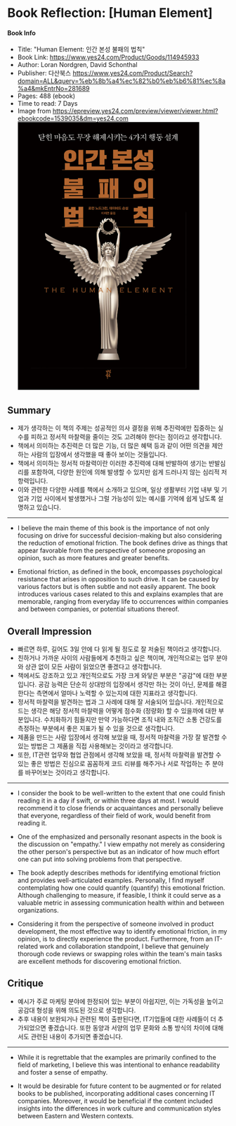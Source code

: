 # Book Reflection: [Human Element]

#### Book Info
- Title: "Human Element: 인간 본성 불패의 법칙"
- Book Link: https://www.yes24.com/Product/Goods/114945933
- Author: Loran Nordgren, David Schonthal
- Publisher: 다산북스 https://www.yes24.com/Product/Search?domain=ALL&query=%eb%8b%a4%ec%82%b0%eb%b6%81%ec%8a%a4&mkEntrNo=281689
- Pages: 488 (ebook)
- Time to read: 7 Days
- Image from https://epreview.yes24.com/preview/viewer/viewer.html?ebookcode=1539035&dm=yes24.com
![Alt text](human_element.png)

## Summary
- 제가 생각하는 이 책의 주제는 성공적인 의사 결정을 위해 추진력에만 집중하는 실수를 피하고 정서적 마찰력을 줄이는 것도 고려해야 한다는 점이라고 생각합니다.
- 책에서 의미하는 추진력은 더 많은 기능, 더 많은 혜택 등과 같이 어떤 의견을 제안하는 사람의 입장에서 생각했을 때 좋아 보이는 것들입니다.
- 책에서 의미하는 정서적 마찰력이란 이러한 추진력에 대해 반발하여 생기는 반발심리를 포함하여, 다양한 원인에 의해 발생할 수 있지만 쉽게 드러나지 않는 심리적 저항력입니다.
- 이와 관련한 다양한 사례를 책에서 소개하고 있으며, 일상 생활부터 기업 내부 및 기업과 기업 사이에서 발생했거나 그럴 가능성이 있는 예시를 기억에 쉽게 남도록 설명하고 있습니다.
---
- I believe the main theme of this book is the importance of not only focusing on drive for successful decision-making but also considering the reduction of emotional friction. The book defines drive as things that appear favorable from the perspective of someone proposing an opinion, such as more features and greater benefits.

- Emotional friction, as defined in the book, encompasses psychological resistance that arises in opposition to such drive. It can be caused by various factors but is often subtle and not easily apparent. The book introduces various cases related to this and explains examples that are memorable, ranging from everyday life to occurrences within companies and between companies, or potential situations thereof.

## Overall Impression
- 빠르면 하루, 길어도 3일 안에 다 읽게 될 정도로 잘 저술된 책이라고 생각합니다.
- 친하거나 가까운 사이의 사람들에게 추천하고 싶은 책이며, 개인적으로는 업무 분야와 상관 없이 모든 사람이 읽었으면 좋겠다고 생각합니다.
- 책에서도 강조하고 있고 개인적으로도 가장 크게 와닿은 부분은 "공감"에 대한 부분입니다. 공감 능력은 단순히 상대방의 입장에서 생각만 하는 것이 아닌, 문제를 해결한다는 측면에서 얼마나 노력할 수 있는지에 대한 지표라고 생각합니다.
- 정서적 마찰력을 발견하는 법과 그 사례에 대해 잘 서술되어 있습니다. 개인적으로 드는 생각은 해당 정서적 마찰력을 어떻게 점수화 (정량화) 할 수 있을까에 대한 부분입니다. 수치화하기 힘들지만 만약 가능하다면 조직 내와 조직간 소통 건강도를 측정하는 부분에서 좋은 지표가 될 수 있을 것으로 생각합니다.
- 제품을 만드는 사람 입장에서 생각해 보았을 때, 정서적 마찰력을 가장 잘 발견할 수 있는 방법은 그 제품을 직접 사용해보는 것이라고 생각합니다.
- 또한, IT관련 업무와 협업 관점에서 생각해 보았을 때, 정서적 마찰력을 발견할 수 있는 좋은 방법은 진심으로 꼼꼼하게 코드 리뷰를 해주거나 서로 작업하는 주 분야를 바꾸어보는 것이라고 생각합니다.
---
- I consider the book to be well-written to the extent that one could finish reading it in a day if swift, or within three days at most. I would recommend it to close friends or acquaintances and personally believe that everyone, regardless of their field of work, would benefit from reading it.

- One of the emphasized and personally resonant aspects in the book is the discussion on "empathy." I view empathy not merely as considering the other person's perspective but as an indicator of how much effort one can put into solving problems from that perspective.

- The book adeptly describes methods for identifying emotional friction and provides well-articulated examples. Personally, I find myself contemplating how one could quantify (quantify) this emotional friction. Although challenging to measure, if feasible, I think it could serve as a valuable metric in assessing communication health within and between organizations.

- Considering it from the perspective of someone involved in product development, the most effective way to identify emotional friction, in my opinion, is to directly experience the product. Furthermore, from an IT-related work and collaboration standpoint, I believe that genuinely thorough code reviews or swapping roles within the team's main tasks are excellent methods for discovering emotional friction.

## Critique
- 예시가 주로 마케팅 분야에 한정되어 있는 부분이 아쉽지만, 이는 가독성을 높이고 공감대 형성을 위해 의도된 것으로 생각합니다.
- 추후 내용이 보완되거나 관련된 책이 출판된다면, IT기업들에 대한 사례들이 더 추가되었으면 좋겠습니다. 또한 동양과 서양의 업무 문화와 소통 방식의 차이에 대해서도 관련된 내용이 추가되면 좋겠습니다.
---
- While it is regrettable that the examples are primarily confined to the field of marketing, I believe this was intentional to enhance readability and foster a sense of empathy.

- It would be desirable for future content to be augmented or for related books to be published, incorporating additional cases concerning IT companies. Moreover, it would be beneficial if the content included insights into the differences in work culture and communication styles between Eastern and Western contexts.